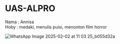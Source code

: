 # UAS-ALPRO <br/>
Nama : Annisa <br/>
Hoby : medaki, menulis puisi, menonton film horror <br/>

![WhatsApp Image 2025-02-02 at 11 03 25_b055d32a](https://github.com/user-attachments/assets/18466d50-5a92-44a3-a637-958df1ee6008)
